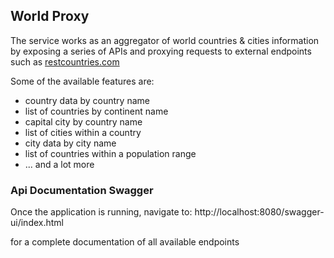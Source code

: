 ## World Proxy


The service works as an aggregator of world countries & cities
information by exposing a series of APIs and proxying requests to
external endpoints such as [restcountries.com](https://restcountries.com/)

Some of the available features are:
- country data by country name
- list of countries by continent name
- capital city by country name
- list of cities within a country
- city data by city name
- list of countries within a population range
- ... and a lot more

### Api Documentation Swagger
Once the application is running, navigate to:
http://localhost:8080/swagger-ui/index.html

for a complete documentation of all available endpoints
